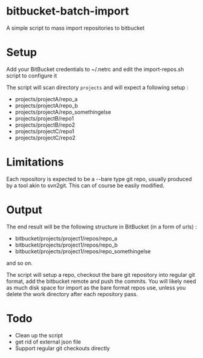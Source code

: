 # bitbucket-batch-import
A simple script to mass import repositories to bitbucket

# Setup

Add your BitBucket credentials to ~/.netrc and edit the import-repos.sh script to configure it

The script will scan directory ``projects`` and will expect a following setup : 

- projects/projectA/repo_a
- projects/projectA/repo_b
- projects/projectA/repo_somethingelse
- projects/projectB/repo1
- projects/projectB/repo2
- projects/projectC/repo1
- projects/projectC/repo2


# Limitations
Each repository is expected to be a --bare type git repo, usually produced by a tool akin to svn2git. This can of course be easily modified.

# Output
The end result will be the following structure in BitBucket (in a form of urls) :

- bitbucket/projects/project1/repos/repo_a
- bitbucket/projects/project1/repos/repo_b
- bitbucket/projects/project1/repos/repo_somethingelse 

and so on.

The script will setup a repo, checkout the bare git repository into regular git format, add the bitbucket remote and push the commits. You will likely need as much disk space for import as the bare format repos use, unless you delete the work directory after each repository pass.

# Todo

- Clean up the script
- get rid of external json file
- Support regular git checkouts directly
